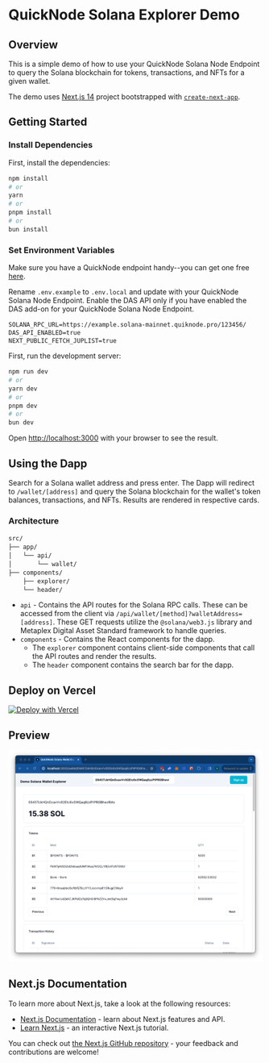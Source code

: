 # QuickNode Solana Explorer Demo

## Overview
This is a simple demo of how to use your QuickNode Solana Node Endpoint to query the Solana blockchain for tokens, transactions, and NFTs for a given wallet.

The demo uses [Next.js 14](https://nextjs.org/) project bootstrapped with [`create-next-app`](https://github.com/vercel/next.js/tree/canary/packages/create-next-app).



## Getting Started

### Install Dependencies

First, install the dependencies:

```bash
npm install
# or
yarn
# or
pnpm install
# or
bun install
```

### Set Environment Variables

Make sure you have a QuickNode endpoint handy--you can get one free [here](https://www.quicknode.com/signup?utm_source=internal&utm_campaign=dapp-examples&utm_content=solana-explorer).

Rename `.env.example` to `.env.local` and update with your QuickNode Solana Node Endpoint. Enable the DAS API only if you have enabled the DAS add-on for your QuickNode Solana Node Endpoint.

```env
SOLANA_RPC_URL=https://example.solana-mainnet.quiknode.pro/123456/
DAS_API_ENABLED=true
NEXT_PUBLIC_FETCH_JUPLIST=true
```


First, run the development server:

```bash
npm run dev
# or
yarn dev
# or
pnpm dev
# or
bun dev
```

Open [http://localhost:3000](http://localhost:3000) with your browser to see the result.

## Using the Dapp

Search for a Solana wallet address and press enter. 
The Dapp will redirect to `/wallet/[address]` and query the Solana blockchain for the wallet's token balances, transactions, and NFTs. Results are rendered in respective cards.

### Architecture

```bash
src/
├── app/
│   └── api/
│       └── wallet/
├── components/
    ├── explorer/
    └── header/
```

- `api` - Contains the API routes for the Solana RPC calls. These can be accessed from the client via `/api/wallet/[method]?walletAddress=[address]`. These GET requests utilize the `@solana/web3.js` library and Metaplex Digital Asset Standard framework to handle queries.
- `components` - Contains the React components for the dapp. 
    - The `explorer` component contains client-side components that call the API routes and render the results.
    - The `header` component contains the search bar for the dapp.

## Deploy on Vercel

[![Deploy with Vercel](https://vercel.com/button)](https://vercel.com/new/clone?repository-url=https%3A%2F%2Fgithub.com%2Fquiknode-labs%2Fqn-guide-examples%2Ftree%2Fmain%2Fsample-dapps%2Fsolana-wallet-explorer&env=SOLANA_RPC_URL,DAS_API_ENABLED,NEXT_PUBLIC_FETCH_JUPLIST&envDescription=SOLANA_RPC_URL%3A%20Use%20QuickNode%20Solana%20Mainnet%20Endpoint%20%7C%20DAS_API_ENABLED%20%3D%20true%20if%20DAS%20Add-on%20enabled%20in%20QN%20Dashboard%20%7C%20NEXT_PUBLIC_FETCH_JUPLIST%20%3D%20true%20to%20fetch%20token%20names&envLink=https%3A%2F%2Fdashboard.quicknode.com%2Fendpoints&project-name=starter-solana-explorer&repository-name=starter-solana-explorer&redirect-url=https%3A%2F%2Fdashboard.quicknode.com%2Fendpoints&demo-title=QuickNode%20Starter%20Solana%20Explorer&demo-image=https%3A%2F%2Fgithub.com%2Fquiknode-labs%2Fqn-guide-examples%2Ftree%2Fmain%2Fsample-dapps%2Fsolana-wallet-explorer%2Fpublic%2Fdemo.png)

## Preview 

![Preview](public/demo.png)

## Next.js Documentation

To learn more about Next.js, take a look at the following resources:

- [Next.js Documentation](https://nextjs.org/docs) - learn about Next.js features and API.
- [Learn Next.js](https://nextjs.org/learn) - an interactive Next.js tutorial.

You can check out [the Next.js GitHub repository](https://github.com/vercel/next.js/) - your feedback and contributions are welcome!


